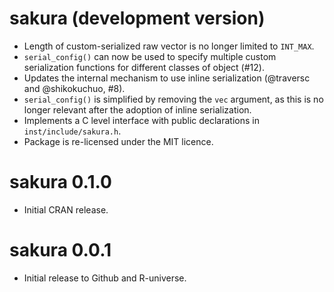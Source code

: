 # sakura (development version)

* Length of custom-serialized raw vector is no longer limited to `INT_MAX`.
* `serial_config()` can now be used to specify multiple custom serialization functions for different classes of object (#12).
* Updates the internal mechanism to use inline serialization (@traversc and @shikokuchuo, #8).
* `serial_config()` is simplified by removing the `vec` argument, as this is no longer relevant after the adoption of inline serialization.
* Implements a C level interface with public declarations in `inst/include/sakura.h`.
* Package is re-licensed under the MIT licence.

# sakura 0.1.0

* Initial CRAN release.

# sakura 0.0.1

* Initial release to Github and R-universe.
